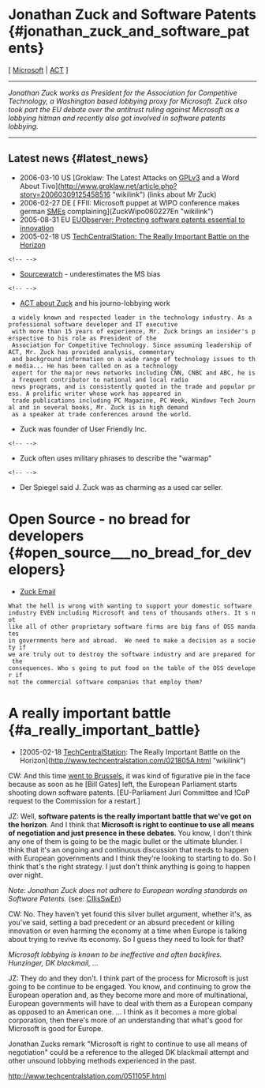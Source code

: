 # Jonathan Zuck and Software Patents {#jonathan_zuck_and_software_patents}

\[ [ Microsoft](SwpatmicrosoftEn "wikilink") \| [
ACT](SwpatactEn "wikilink") \]

------------------------------------------------------------------------

*Jonathan Zuck works as President for the Association for Competitive
Technology, a Washington based lobbying proxy for Microsoft. Zuck also
took part the EU debate over the antitrust ruling against Microsoft as a
lobbying hitman and recently also got involved in software patents
lobbying.*

------------------------------------------------------------------------

## Latest news {#latest_news}

-   2006-03-10 US [Groklaw: The Latest Attacks on
    [GPLv3](GPLv3 "wikilink") and a Word About
    Tivo](http://www.groklaw.net/article.php?story=20060309125458516 "wikilink")
    (links about Mr Zuck)
-   2006-02-27 DE [ FFII: Microsoft puppet at WIPO conference makes
    german [SMEs](SMEs "wikilink")
    complaining](ZuckWipo060227En "wikilink")
-   2005-08-31 EU [EUObserver: Protecting software patents essential to
    innovation](http://euobserver.com/?sid=7&aid=19782 "wikilink")
-   2005-02-18 US [TechCentralStation: The Really Important Battle on
    the
    Horizon](http://www.techcentralstation.com/021805A.html "wikilink")

```{=html}
<!-- -->
```
-   [Sourcewatch](http://www.sourcewatch.org/index.php?title=Jonathan_Zuck "wikilink") -
    underestimates the MS bias

```{=html}
<!-- -->
```
-   [ACT about Zuck](http://www.actonline.org/staff.htm "wikilink") and
    his journo-lobbying work

` a widely known and respected leader in the technology industry. As a professional software developer and IT executive `\
` with more than 15 years of experience, Mr. Zuck brings an insider's perspective to his role as President of the `\
` Association for Competitive Technology. Since assuming leadership of ACT, Mr. Zuck has provided analysis, commentary `\
` and background information on a wide range of technology issues to the media... He has been called on as a technology `\
` expert for the major news networks including CNN, CNBC and ABC, he is a frequent contributor to national and local radio `\
` news programs, and is consistently quoted in the trade and popular press. A prolific writer whose work has appeared in `\
` trade publications including PC Magazine, PC Week, Windows Tech Journal and in several books, Mr. Zuck is in high demand`\
` as a speaker at trade conferences around the world.`

-   Zuck was founder of User Friendly Inc.

```{=html}
<!-- -->
```
-   Zuck often uses military phrases to describe the \"warmap\"

```{=html}
<!-- -->
```
-   Der Spiegel said J. Zuck was as charming as a used car seller.

# Open Source - no bread for developers {#open_source___no_bread_for_developers}

-   [Zuck
    Email](http://seclists.org/lists/politech/2003/Jan/0111.html "wikilink")

`What the hell is wrong with wanting to support your domestic software `\
`industry EVEN including Microsoft and tens of thousands others. It s not `\
`like all of other proprietary software firms are big fans of OSS mandates `\
`in governments here and abroad.  We need to make a decision as a society if `\
`we are truly out to destroy the software industry and are prepared for the `\
`consequences. Who s going to put food on the table of the OSS developer if `\
`not the commercial software companies that employ them?`

# A really important battle {#a_really_important_battle}

-   [2005-02-18 [TechCentralStation](TechCentralStation "wikilink"): The
    Really Important Battle on the
    Horizon](http://www.techcentralstation.com/021805A.html "wikilink")

CW: And this time [went to Brussels](Gates "wikilink"), it was kind of
figurative pie in the face because as soon as he \[Bill Gates\] left,
the European Parliament starts shooting down software patents.
\[EU-Parliament Juri Committee and !CoP request to the Commission for a
restart.\]

JZ: Well, **software patents is the really important battle that we\'ve
got on the horizon**. And I think that **Microsoft is right to continue
to use all means of negotiation and just presence in these debates**.
You know, I don\'t think any one of them is going to be the magic bullet
or the ultimate blunder. I think that it\'s an ongoing and continuous
discussion that needs to happen with European governments and I think
they\'re looking to starting to do. So I think that\'s the right
strategy. I just don\'t think anything is going to happen over night.

*Note: Jonathan Zuck does not adhere to European wording standards on
Software Patents.* (see: [CIIisSwEn](CIIisSwEn "wikilink"))

CW: No. They haven\'t yet found this silver bullet argument, whether
it\'s, as you\'ve said, setting a bad precedent or an absurd precedent
or killing innovation or even harming the economy at a time when Europe
is talking about trying to revive its economy. So I guess they need to
look for that?

*Microsoft lobbying is known to be ineffective and often backfires.
Hunzinger, DK blackmail, \...*

JZ: They do and they don\'t. I think part of the process for Microsoft
is just going to be continue to be engaged. You know, and continuing to
grow the European operation and, as they become more and more of
multinational, European governments will have to deal with them as a
European company as opposed to an American one. \... I think as it
becomes a more global corporation, then there\'s more of an
understanding that what\'s good for Microsoft is good for Europe.

Jonathan Zucks remark \"Microsoft is right to continue to use all means
of negotiation\" could be a reference to the alleged DK blackmail
attempt and other unsound lobbying methods experienced in the past.

<http://www.techcentralstation.com/051105F.html>
